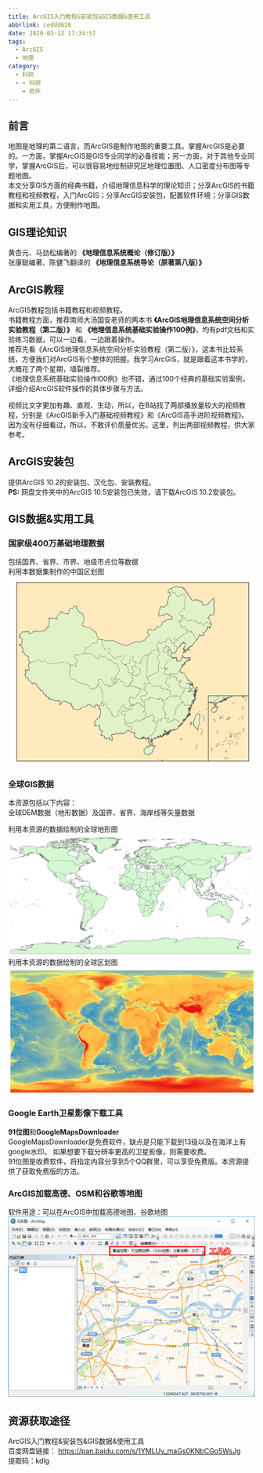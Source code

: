```yaml
---
title: ArcGIS入门教程&安装包&GIS数据&使用工具
abbrlink: ceddd626
date: 2020-02-12 17:34:57
tags:
  - ArcGIS
  - 地理
category:
  - 科研
  - - 科研
    - 软件
---
```


## 前言  
地图是地理的第二语言，而ArcGIS是制作地图的重要工具。掌握ArcGIS是必要的。一方面，掌握ArcGIS是GIS专业同学的必备技能；另一方面，对于其他专业同学，掌握ArcGIS后，可以很容易地绘制研究区地理位置图、人口密度分布图等专题地图。  
本文分享GIS方面的经典书籍，介绍地理信息科学的理论知识；分享ArcGIS的书籍教程和视频教程，入门ArcGIS；分享ArcGIS安装包，配置软件环境；分享GIS数据和实用工具，方便制作地图。  

## GIS理论知识
黄杏元、马劲松编著的 **《地理信息系统概论（修订版）》**   
张康聪编著、陈健飞翻译的 **《地理信息系统导论（原著第八版）》**    

## ArcGIS教程
ArcGIS教程包括书籍教程和视频教程。  
书籍教程方面，推荐南师大汤国安老师的两本书
**《ArcGIS地理信息系统空间分析实验教程（第二版）》**
和
**《地理信息系统基础实验操作100例》**，均有pdf文档和实验练习数据，可以一边看，一边跟着操作。    
推荐先看《ArcGIS地理信息系统空间分析实验教程（第二版）》，这本书比较系统，方便我们对ArcGIS有个整体的把握。我学习ArcGIS，就是跟着这本书学的，大概花了两个星期，墙裂推荐。  
《地理信息系统基础实验操作l00例》也不错，通过100个经典的基础实验案例，详细介绍ArcGIS软件操作的具体步骤与方法。  

视频比文字更加有趣、直观、生动，所以，在B站找了两部播放量较大的视频教程，分别是《ArcGIS新手入门基础视频教程》和《ArcGIS高手进阶视频教程》。因为没有仔细看过，所以，不敢评价质量优劣。这里，列出两部视频教程，供大家参考。  

## ArcGIS安装包
提供ArcGIS 10.2的安装包、汉化包、安装教程。  
**PS:** 网盘文件夹中的ArcGIS 10.5安装包已失效，请下载ArcGIS 10.2安装包。

## GIS数据&实用工具
### 国家级400万基础地理数据  
包括国界、省界、市界、地级市点位等数据  
利用本数据集制作的中国区划图  
![中国区划图](ArcGIS安装包-教程/08中国区划图.png)  

### 全球GIS数据
本资源包括以下内容：  
全球DEM数据（地形数据）及国界、省界、海岸线等矢量数据  

利用本资源的数据绘制的全球地形图   
![全球地形图](ArcGIS安装包-教程/09全球地形图.png)  
利用本资源的数据绘制的全球区划图  
![全球区划图](ArcGIS安装包-教程/10全球区划图.jpg)  


### Google Earth卫星影像下载工具  
**91位图**和**GoogleMapsDownloader**  
GoogleMapsDownloader是免费软件，缺点是只能下载到13级以及在海洋上有google水印。
如果想要下载分辨率更高的卫星影像，则需要收费。  
91位图是收费软件，将指定内容分享到5个QQ群里，可以享受免费版。本资源提供了获取免费版的方法。  

### ArcGIS加载高德、OSM和谷歌等地图
软件用途：可以在ArcGIS中加载高德地图、谷歌地图
![加载高德地图](ArcGIS安装包-教程/11加载高德地图.png)  

## 资源获取途径
ArcGIS入门教程&安装包&GIS数据&使用工具  
百度网盘链接：
https://pan.baidu.com/s/1YMLUv_maGs0KNbCGo5WsJg  
提取码：kdlg  

